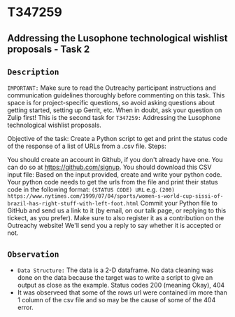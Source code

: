 # T347259
## Addressing the Lusophone technological wishlist proposals - Task 2 
## `Description`
`IMPORTANT:` Make sure to read the Outreachy participant instructions and communication guidelines thoroughly before commenting on this task. This space is for project-specific questions, so avoid asking questions about getting started, setting up Gerrit, etc. When in doubt, ask your question on Zulip first!
This is the second task for `T347259:` Addressing the Lusophone technological wishlist proposals.

Objective of the task: Create a Python script to get and print the status code of the response of a list of URLs from a .csv file.
Steps:

You should create an account in Github, if you don't already have one. You can do so at https://github.com/signup.
You should download this CSV input file: 
Based on the input provided, create and write your python code.
Your python code needs to get the urls from the file and print their status code in the following format:
`(STATUS CODE) URL`
e.g. `(200) https://www.nytimes.com/1999/07/04/sports/women-s-world-cup-sissi-of-brazil-has-right-stuff-with-left-foot.html`
Commit your Python file to GitHub and send us a link to it (by email, on our talk page, or replying to this tickect, as you prefer).
Make sure to also register it as a contribution on the Outreachy website! We'll send you a reply to say whether it is accepted or not.


## `Observation`
* `Data Structure:` The data is a 2-D dataframe. No data cleaning was done on the data because the target was to write a script to give an output as close as the example.
Status codes 200 (meaning Okay), 404 
* It was observeed that some of the rows url were contained im more than 1 column of the csv file and so may be the cause of some of the 404 error. 
